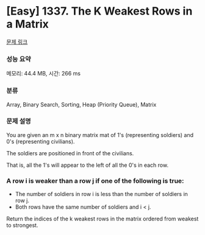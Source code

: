 # [Easy] 1337. The K Weakest Rows in a Matrix

[문제 링크](https://leetcode.com/problems/the-k-weakest-rows-in-a-matrix/) 

### 성능 요약

메모리: 44.4 MB, 시간:  266 ms

### 분류

Array, Binary Search, Sorting, Heap (Priority Queue), Matrix

### 문제 설명

<p>You are given an m x n binary matrix mat of 1's (representing soldiers) and 0's (representing civilians).</p>
<p>The soldiers are positioned in front of the civilians.</p>
<p>That is, all the 1's will appear to the left of all the 0's in each row.</p>

### A row i is weaker than a row j if one of the following is true:   

- The number of soldiers in row i is less than the number of soldiers in row j.
- Both rows have the same number of soldiers and i < j.

<p>Return the indices of the k weakest rows in the matrix ordered from weakest to strongest.</p>
